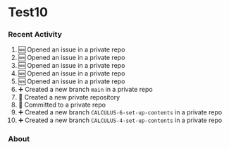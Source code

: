 # Test10

### Recent Activity ###
<!--START_SECTION:activity-->
1. 🆕 Opened an issue in a private repo
2. 🆕 Opened an issue in a private repo
3. 🆕 Opened an issue in a private repo
4. 🆕 Opened an issue in a private repo
5. 🆕 Opened an issue in a private repo
6. ➕ Created a new branch `main` in a private repo
7. 🎉 Created a new private repository
8. 📝 Committed to a private repo
9. ➕ Created a new branch `CALCULUS-6-set-up-contents` in a private repo
10. ➕ Created a new branch `CALCULUS-4-set-up-contents` in a private repo
<!--END_SECTION:activity-->

### About ###
